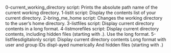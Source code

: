 0-current_working_directory       script: Prints the absolute path name of the current working directory.
1-listit                          script: Display the contents list of your current directory.
2-bring_me_home                   script: Changes the working directory to the user’s home directory.
3-listfiles                       script: Display current directory contents in a long format.
4-listmorefiles                   script: Display current directory contents, including hidden files (starting with .). Use the long format.
5-listfilesdigitalonly            script: Display current directory contents Long format with user and group IDs displ-ayed numerically And hidden files (starting with .)
